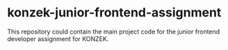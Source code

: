 # konzek-junior-frontend-assignment
This repository could contain the main project code for the junior frontend developer assignment for KONZEK.
